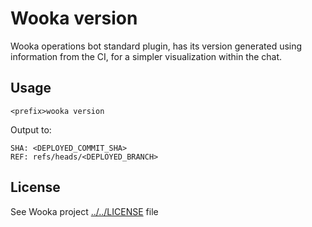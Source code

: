 # Wooka version

Wooka operations bot standard plugin, has its version generated using
information from the CI, for a simpler visualization within the chat.

## Usage

```
<prefix>wooka version
```

Output to:

```
SHA: <DEPLOYED_COMMIT_SHA>
REF: refs/heads/<DEPLOYED_BRANCH>
```

## License

See Wooka project [../../LICENSE](../../LICENSE) file
